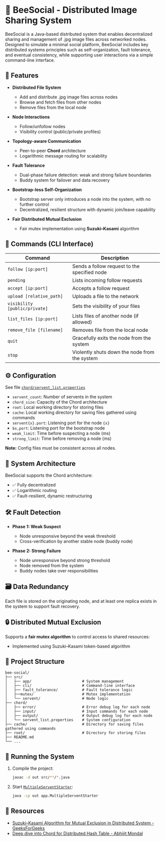 # 🐝 BeeSocial - Distributed Image Sharing System

BeeSocial is a Java-based distributed system that enables decentralized sharing and management of 
.jpg image files across networked nodes. Designed to simulate a minimal social platform, BeeSocial includes 
key distributed systems principles such as self-organization, fault tolerance, and eventual consistency, 
while supporting user interactions via a simple command-line interface.

## 📌 Features

* **Distributed File System**
  * Add and distribute .jpg image files across nodes
  * Browse and fetch files from other nodes
  * Remove files from the local node

* **Node Interactions**
  * Follow/unfollow nodes
  * Visibility control (public/private profiles)
  
* **Topology-aware Communication**
  * Peer-to-peer **Chord** architecture
  * Logarithmic message routing for scalability
    
* **Fault Tolerance**
  * Dual-phase failure detection: weak and strong failure boundaries
  * Buddy system for failover and data recovery

* **Bootstrap-less Self-Organization**
  * Bootstrap server only introduces a node into the system, with no further control
  * Decentralized, resilient structure with dynamic join/leave capability
    
* **Fair Distributed Mutual Exclusion**
  * Fair mutex implementation using **Suzuki–Kasami** algorithm


## 🧪 Commands (CLI Interface)

| Command                       | Description                                  |
| ----------------------------- | -------------------------------------------- |
| `follow [ip:port]`            | Sends a follow request to the specified node |
| `pending`                     | Lists incoming follow requests               |
| `accept [ip:port]`            | Accepts a follow request                     |
| `upload [relative_path]`      | Uploads a file to the network                |
| `visibility [public/private]` | Sets the visibility of your files            |
| `list_files [ip:port]`        | Lists files of another node (if allowed)     |
| `remove_file [filename]`      | Removes file from the local node             |
| `quit`                        | Gracefully exits the node from the system    |
| `stop`                        | Violently shuts down the node from the system|


## ⚙️ Configuration

See file [`chord/servent_list.properties`](chord/servent_list.properties)

* `servent_count`: Number of servents in the system
* `chord_size`: Capacity of the Chord architecture
* `root`: Local working directory for storing files
* `cache`: Local working directory for saving files gathered using commands
* `servent{x}.port`: Listening port for the node `{x}`
* `bs,port`: Listening port for the bootstrap node
* `weak_limit`: Time before suspecting a node (ms)
* `strong_limit`: Time before removing a node (ms)

**Note:** Config files must be consistent across all nodes.


## 📡 System Architecture

BeeSocial supports the Chord architecture: 
* ✅ Fully decentralized
* ✅ Logarithmic routing
* ✅ Fault-resilient, dynamic restructuring


## 🛠️ Fault Detection

* **Phase 1: Weak Suspect**
  * Node unresponsive beyond the weak threshold
  * Cross-verification by another stable node (buddy node)

* **Phase 2: Strong Failure**
  * Node unresponsive beyond strong threshold
  * Node removed from the system
  * Buddy nodes take over responsibilities

## 🗃️ Data Redundancy

Each file is stored on the originating node, and at least one replica exists in the system to support fault recovery.

## 🔒 Distributed Mutual Exclusion

Supports a **fair mutex algorithm** to control access to shared resources:
* Implemented using Suzuki–Kasami token-based algorithm

## 🧳 Project Structure

```
bee-social/
├── src/
│   ├── app/                       # System management
│   ├── cli/                       # Command-line interface
│   ├── fault_tolerance/           # Fault tolerance logic
│   ├──mutex/                      # Mutex implementation
│   └── servent/                   # Node logic
├── chord/
│   ├── error/                     # Error debug log for each node
│   ├── input/                     # Input commands for each node
│   ├── output/                    # Output debug log for each node
│   └── servent_list.properties    # System configuration
├── cache/                         # Directory for saving files gathered using commands
├── root/                          # Directory for storing files
├── README.md
└── ...
```


## 🧪 Running the System

1. Compile the project:

   ```bash
   javac -d out src/**/*.java
   ```

2. Start [`MultipleServentStarter`](src/app/MultipleServentStarter.java):

   ```bash
   java -cp out app.MultipleServentStarter
   ```

## 📖 Resources
* [Suzuki–Kasami Algorithm for Mutual Exclusion in Distributed System - GeeksForGeeks](https://www.geeksforgeeks.org/operating-systems/suzuki-kasami-algorithm-for-mutual-exclusion-in-distributed-system/)
* [Deep dive into Chord for Distributed Hash Table - Abhijit Mondal](https://mecha-mind.medium.com/deep-dive-into-chord-for-distributed-hash-table-e54f1b3411b)
